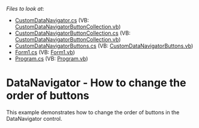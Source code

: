 <!-- default file list -->
*Files to look at*:

* [CustomDataNavigator.cs](./CS/WindowsFormsApplication21/CustomDataNavigator.cs) (VB: [CustomDataNavigatorButtonCollection.vb](./VB/WindowsFormsApplication21/CustomDataNavigatorButtonCollection.vb))
* [CustomDataNavigatorButtonCollection.cs](./CS/WindowsFormsApplication21/CustomDataNavigatorButtonCollection.cs) (VB: [CustomDataNavigatorButtonCollection.vb](./VB/WindowsFormsApplication21/CustomDataNavigatorButtonCollection.vb))
* [CustomDataNavigatorButtons.cs](./CS/WindowsFormsApplication21/CustomDataNavigatorButtons.cs) (VB: [CustomDataNavigatorButtons.vb](./VB/WindowsFormsApplication21/CustomDataNavigatorButtons.vb))
* [Form1.cs](./CS/WindowsFormsApplication21/Form1.cs) (VB: [Form1.vb](./VB/WindowsFormsApplication21/Form1.vb))
* [Program.cs](./CS/WindowsFormsApplication21/Program.cs) (VB: [Program.vb](./VB/WindowsFormsApplication21/Program.vb))
<!-- default file list end -->
# DataNavigator - How to change the order of buttons


<p>This example demonstrates how to change the order of buttons in the DataNavigator control.</p>

<br/>


